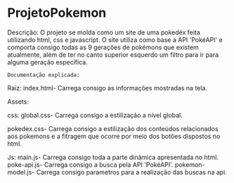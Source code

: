 # ProjetoPokemon

Descrição:
O projeto se molda como um site de uma pokedéx feita utilizando html, css e javascript. O site utiliza como base a API 'PokéAPI' e comporta consigo todas as 9 gerações de pokémons que existem atualmente, além de ter no canto superior esquerdo um filtro para ir para alguma geração específica.

    Documentação explicada:

Raiz:
index.html- Carrega consigo as informações mostradas na tela.

Assets:

css:
global.css- Carrega consigo a estilização a nível global.

pokedex.css- Carrega consigo a estilização dos conteúdos relacionados aos pokemons e a fitragem que ocorre por meio dos botões dispostos no html.

Js:
main.js- Carrega consigo toda a parte dinâmica apresentada no html.
poke-api.js- Carrega consigo a busca pela API 'PokéAPI'.
pokemon-model.js- Carrega consigo parametros para a realização das buscas na api.




